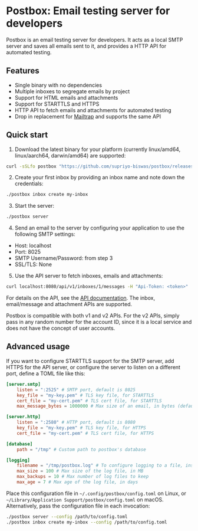 # Postbox: Email testing server for developers

Postbox is an email testing server for developers. It acts as a local SMTP server and saves all emails sent to it, and provides a HTTP API for automated testing.

## Features

- Single binary with no dependencies
- Multiple inboxes to segregate emails by project
- Support for HTML emails and attachments
- Support for STARTTLS and HTTPS
- HTTP API to fetch emails and attachments for automated testing
- Drop in replacement for [Mailtrap](https://mailtrap.io) and supports the same API

## Quick start

1. Download the latest binary for your platform (currently linux/amd64, linux/aarch64, darwin/amd64) are supported:
```bash
curl -sSLfo postbox "https://github.com/supriyo-biswas/postbox/releases/download/$(curl -sSL https://api.github.com/repos/supriyo-biswas/postbox/releases | sed -nr 's/.*"tag_name": "(.*)".*/\1/gp' | head -n1)/postbox-$(uname -sm | tr 'A-Z ' 'a-z-')" && chmod +x postbox
```
2. Create your first inbox by providing an inbox name and note down the credentials:
```bash
./postbox inbox create my-inbox
```
3. Start the server:
```bash
./postbox server
```
4. Send an email to the server by configuring your application to use the following SMTP settings:
  - Host: localhost
  - Port: 8025
  - SMTP Username/Password: from step 3
  - SSL/TLS: None
5. Use the API server to fetch inboxes, emails and attachments:
```bash
curl localhost:8080/api/v1/inboxes/1/messages -H "Api-Token: <token>"
```

For details on the API, see the [API documentation](https://api-docs.mailtrap.io/docs/mailtrap-api-docs/5tjdeg9545058-mailtrap-api). The inbox, email/message and attachment APIs are supported.

Postbox is compatible with both v1 and v2 APIs. For the v2 APIs, simply pass in any random number for the account ID, since it is a local service and does not have the concept of user accounts.

## Advanced usage

If you want to configure STARTTLS support for the SMTP server, add HTTPS for the API server, or configure the server to listen on a different port, define a TOML file like this:

```toml
[server.smtp]
    listen = ":2525" # SMTP port, default is 8025
    key_file = "my-key.pem" # TLS key file, for STARTTLS
    cert_file = "my-cert.pem" # TLS cert file, for STARTTLS
    max_message_bytes = 1000000 # Max size of an email, in bytes (default is 10MB)

[server.http]
    listen = ":2580" # HTTP port, default is 8080
    key_file = "my-key.pem" # TLS key file, for HTTPS
    cert_file = "my-cert.pem" # TLS cert file, for HTTPS

[database]
    path = "/tmp" # Custom path to postbox's database

[logging]
    filename = "/tmp/postbox.log" # To configure logging to a file, instead of stdout
    max_size = 100 # Max size of the log file, in MB
    max_backups = 10 # Max number of log files to keep
    max_age = 7 # Max age of the log file, in days
```

Place this configuration file in `~/.config/postbox/config.toml` on Linux, or `~/Library/Application Support/postbox/config.toml` on macOS. Alternatively, pass the configuration file in each invocation:

```bash
./postbox server --config /path/to/config.toml
./postbox inbox create my-inbox --config /path/to/config.toml
```
